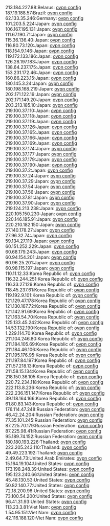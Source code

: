213.184.227.88:Belarus: [ovpn config](vpn/213_184_227_88.ovpn)  
187.19.188.57:Brazil: [ovpn config](vpn/187_19_188_57.ovpn)  
62.133.35.246:Germany: [ovpn config](vpn/62_133_35_246.ovpn)  
101.203.5.224:Japan: [ovpn config](vpn/101_203_5_224.ovpn)  
106.167.195.131:Japan: [ovpn config](vpn/106_167_195_131.ovpn)  
111.67.190.71:Japan: [ovpn config](vpn/111_67_190_71.ovpn)  
115.36.136.40:Japan: [ovpn config](vpn/115_36_136_40.ovpn)  
116.80.73.120:Japan: [ovpn config](vpn/116_80_73_120.ovpn)  
118.154.9.146:Japan: [ovpn config](vpn/118_154_9_146.ovpn)  
119.172.133.186:Japan: [ovpn config](vpn/119_172_133_186.ovpn)  
126.28.197.183:Japan: [ovpn config](vpn/126_28_197_183.ovpn)  
138.64.237.175:Japan: [ovpn config](vpn/138_64_237_175.ovpn)  
153.231.172.46:Japan: [ovpn config](vpn/153_231_172_46.ovpn)  
160.86.223.15:Japan: [ovpn config](vpn/160_86_223_15.ovpn)  
180.145.3.24:Japan: [ovpn config](vpn/180_145_3_24.ovpn)  
180.198.168.219:Japan: [ovpn config](vpn/180_198_168_219.ovpn)  
202.171.122.19:Japan: [ovpn config](vpn/202_171_122_19.ovpn)  
202.171.149.20:Japan: [ovpn config](vpn/202_171_149_20.ovpn)  
203.213.185.10:Japan: [ovpn config](vpn/203_213_185_10.ovpn)  
219.100.37.110:Japan: [ovpn config](vpn/219_100_37_110.ovpn)  
219.100.37.118:Japan: [ovpn config](vpn/219_100_37_118.ovpn)  
219.100.37.119:Japan: [ovpn config](vpn/219_100_37_119.ovpn)  
219.100.37.126:Japan: [ovpn config](vpn/219_100_37_126.ovpn)  
219.100.37.165:Japan: [ovpn config](vpn/219_100_37_165.ovpn)  
219.100.37.166:Japan: [ovpn config](vpn/219_100_37_166.ovpn)  
219.100.37.169:Japan: [ovpn config](vpn/219_100_37_169.ovpn)  
219.100.37.174:Japan: [ovpn config](vpn/219_100_37_174.ovpn)  
219.100.37.177:Japan: [ovpn config](vpn/219_100_37_177.ovpn)  
219.100.37.179:Japan: [ovpn config](vpn/219_100_37_179.ovpn)  
219.100.37.190:Japan: [ovpn config](vpn/219_100_37_190.ovpn)  
219.100.37.2:Japan: [ovpn config](vpn/219_100_37_2.ovpn)  
219.100.37.24:Japan: [ovpn config](vpn/219_100_37_24.ovpn)  
219.100.37.29:Japan: [ovpn config](vpn/219_100_37_29.ovpn)  
219.100.37.54:Japan: [ovpn config](vpn/219_100_37_54.ovpn)  
219.100.37.56:Japan: [ovpn config](vpn/219_100_37_56.ovpn)  
219.100.37.81:Japan: [ovpn config](vpn/219_100_37_81.ovpn)  
219.100.37.90:Japan: [ovpn config](vpn/219_100_37_90.ovpn)  
219.124.213.238:Japan: [ovpn config](vpn/219_124_213_238.ovpn)  
220.105.150.230:Japan: [ovpn config](vpn/220_105_150_230.ovpn)  
220.146.185.91:Japan: [ovpn config](vpn/220_146_185_91.ovpn)  
220.210.182.150:Japan: [ovpn config](vpn/220_210_182_150.ovpn)  
27.140.178.27:Japan: [ovpn config](vpn/27_140_178_27.ovpn)  
27.96.32.74:Japan: [ovpn config](vpn/27_96_32_74.ovpn)  
59.134.27.119:Japan: [ovpn config](vpn/59_134_27_119.ovpn)  
60.151.252.229:Japan: [ovpn config](vpn/60_151_252_229.ovpn)  
60.68.179.243:Japan: [ovpn config](vpn/60_68_179_243.ovpn)  
60.94.154.201:Japan: [ovpn config](vpn/60_94_154_201.ovpn)  
60.96.25.201:Japan: [ovpn config](vpn/60_96_25_201.ovpn)  
60.98.115.197:Japan: [ovpn config](vpn/60_98_115_197.ovpn)  
110.11.12.33:Korea Republic of: [ovpn config](vpn/110_11_12_33.ovpn)  
116.32.244.251:Korea Republic of: [ovpn config](vpn/116_32_244_251.ovpn)  
116.33.27.129:Korea Republic of: [ovpn config](vpn/116_33_27_129.ovpn)  
118.45.237.61:Korea Republic of: [ovpn config](vpn/118_45_237_61.ovpn)  
119.192.9.101:Korea Republic of: [ovpn config](vpn/119_192_9_101.ovpn)  
121.129.47.178:Korea Republic of: [ovpn config](vpn/121_129_47_178.ovpn)  
121.130.167.72:Korea Republic of: [ovpn config](vpn/121_130_167_72.ovpn)  
121.142.91.69:Korea Republic of: [ovpn config](vpn/121_142_91_69.ovpn)  
121.163.54.70:Korea Republic of: [ovpn config](vpn/121_163_54_70.ovpn)  
125.133.45.242:Korea Republic of: [ovpn config](vpn/125_133_45_242.ovpn)  
14.53.132.190:Korea Republic of: [ovpn config](vpn/14_53_132_190.ovpn)  
1.229.114.70:Korea Republic of: [ovpn config](vpn/1_229_114_70.ovpn)  
211.104.246.80:Korea Republic of: [ovpn config](vpn/211_104_246_80.ovpn)  
211.184.105.69:Korea Republic of: [ovpn config](vpn/211_184_105_69.ovpn)  
211.184.46.106:Korea Republic of: [ovpn config](vpn/211_184_46_106.ovpn)  
211.195.176.95:Korea Republic of: [ovpn config](vpn/211_195_176_95.ovpn)  
211.197.84.197:Korea Republic of: [ovpn config](vpn/211_197_84_197.ovpn)  
211.57.218.13:Korea Republic of: [ovpn config](vpn/211_57_218_13.ovpn)  
211.58.15.134:Korea Republic of: [ovpn config](vpn/211_58_15_134.ovpn)  
218.150.36.105:Korea Republic of: [ovpn config](vpn/218_150_36_105.ovpn)  
220.72.234.118:Korea Republic of: [ovpn config](vpn/220_72_234_118.ovpn)  
222.113.8.236:Korea Republic of: [ovpn config](vpn/222_113_8_236.ovpn)  
222.236.151.147:Korea Republic of: [ovpn config](vpn/222_236_151_147.ovpn)  
39.118.164.166:Korea Republic of: [ovpn config](vpn/39_118_164_166.ovpn)  
61.80.83.143:Korea Republic of: [ovpn config](vpn/61_80_83_143.ovpn)  
176.114.47.248:Russian Federation: [ovpn config](vpn/176_114_47_248.ovpn)  
46.42.24.204:Russian Federation: [ovpn config](vpn/46_42_24_204.ovpn)  
77.35.101.245:Russian Federation: [ovpn config](vpn/77_35_101_245.ovpn)  
87.225.70.179:Russian Federation: [ovpn config](vpn/87_225_70_179.ovpn)  
87.225.98.41:Russian Federation: [ovpn config](vpn/87_225_98_41.ovpn)  
95.189.74.152:Russian Federation: [ovpn config](vpn/95_189_74_152.ovpn)  
180.180.193.226:Thailand: [ovpn config](vpn/180_180_193_226.ovpn)  
223.205.243.110:Thailand: [ovpn config](vpn/223_205_243_110.ovpn)  
49.49.223.192:Thailand: [ovpn config](vpn/49_49_223_192.ovpn)  
2.49.64.73:United Arab Emirates: [ovpn config](vpn/2_49_64_73.ovpn)  
15.164.19.104:United States: [ovpn config](vpn/15_164_19_104.ovpn)  
173.198.248.39:United States: [ovpn config](vpn/173_198_248_39.ovpn)  
195.123.240.66:United States: [ovpn config](vpn/195_123_240_66.ovpn)  
45.48.130.53:United States: [ovpn config](vpn/45_48_130_53.ovpn)  
50.82.140.77:United States: [ovpn config](vpn/50_82_140_77.ovpn)  
72.18.200.96:United States: [ovpn config](vpn/72_18_200_96.ovpn)  
73.100.54.200:United States: [ovpn config](vpn/73_100_54_200.ovpn)  
96.41.31.93:United States: [ovpn config](vpn/96_41_31_93.ovpn)  
113.23.3.81:Viet Nam: [ovpn config](vpn/113_23_3_81.ovpn)  
1.54.95.151:Viet Nam: [ovpn config](vpn/1_54_95_151.ovpn)  
42.116.188.120:Viet Nam: [ovpn config](vpn/42_116_188_120.ovpn)  
